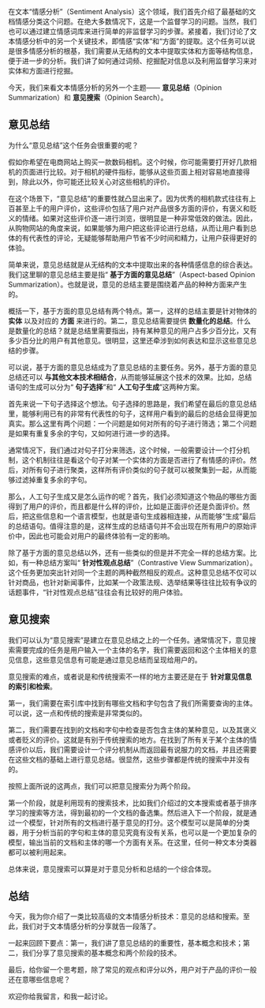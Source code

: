 在文本“情感分析”（Sentiment Analysis）这个领域，我们首先介绍了最基础的文档情感分类这个问题。在绝大多数情况下，这是一个监督学习的问题。当然，我们也可以通过建立情感词库来进行简单的非监督学习的步骤。紧接着，我们讨论了文本情感分析中的另一个关键技术，即情感“实体”和“方面”的提取。这个任务可以说是很多情感分析的根基，我们需要从无结构的文本中提取实体和方面等结构信息，便于进一步的分析。我们讲了如何通过词频、挖掘配对信息以及利用监督学习来对实体和方面进行挖掘。

今天，我们来看文本情感分析的另外一个主题—— **意见总结**（Opinion Summarization）和 **意见搜索**（Opinion Search）。

## 意见总结

为什么“意见总结”这个任务会很重要的呢？

假如你希望在电商网站上购买一款数码相机。这个时候，你可能需要打开好几款相机的页面进行比较。对于相机的硬件指标，能够从这些页面上相对容易地直接得到，除此以外，你可能还比较关心对这些相机的评价。

在这个场景下，“意见总结”的重要性就凸显出来了。因为优秀的相机款式往往有上百甚至上千的用户评价，这些评价包括了用户对产品很多方面的评价，有褒义和贬义的情绪。如果对这些评价逐一进行浏览，很明显是一种非常低效的做法。因此，从购物网站的角度来说，如果能够为用户把这些评论进行总结，从而让用户看到总体的有代表性的评论，无疑能够帮助用户节省不少时间和精力，让用户获得更好的体验。

简单来说，意见总结就是从无结构的文本中提取出来的各种情感信息的综合表达。我们这里聊的意见总结主要是指“ **基于方面的意见总结**”（Aspect-based Opinion Summarization）。也就是说，意见的总结主要是围绕着产品的种种方面来产生的。

概括一下，基于方面的意见总结有两个特点。第一，这样的总结主要是针对物体的 **实体** 以及对应的 **方面** 来进行的。第二，意见总结需要提供 **数量化的总结**。什么是数量化的总结？就是总结里需要指出，持有某种意见的用户占多少百分比，又有多少百分比的用户有其他意见。很明显，这里还牵涉到如何表达和显示这些意见总结的步骤。

可以说，基于方面的意见总结成为了意见总结的主要任务。另外，基于方面的意见总结还可以 **与其他文本技术相结合**，从而能够延展这个技术的效果。比如，总结语句的生成可以分为“ **句子选择**”和“ **人工句子生成**”这两种方案。

首先来说一下句子选择这个想法。句子选择的思路是，我们希望在最后的意见总结里，能够利用已有的非常有代表性的句子，这样用户看到的最后的总结会显得更加真实。那么这里有两个问题：一个问题是如何对所有的句子进行筛选；第二个问题是如果有重复多余的字句，又如何进行进一步的选择。

通常情况下，我们通过对句子打分来筛选，这个时候，一般需要设计一个打分机制，这个机制往往是看这个句子对某一个实体的方面是否进行了有情感的评价。然后，对所有句子进行聚类，这样所有评价类似的句子就可以被聚集到一起，从而能够过滤掉重复多余的字句。

那么，人工句子生成又是怎么运作的呢？首先，我们必须知道这个物品的哪些方面得到了用户的评价，而且都是什么样的评价，比如是正面评价还是负面评价。然后，把这些信息和一个语言模型，也就是语句生成器相连接，从而能够“生成”最后的总结语句。值得注意的是，这样生成的总结语句并不会出现在所有用户的原始评价中，因此也可能会对用户的最终体验有一定的影响。

除了基于方面的意见总结以外，还有一些类似的但是并不完全一样的总结方案。比如，有一种总结方案叫“ **针对性观点总结**”（Contrastive View Summarization）。这个任务更加突出针对同一个主题的两种截然相反的观点。这种意见总结不仅可以针对商品，也针对新闻事件，比如某一个政策法规、选举结果等往往比较有争议的话题事件，“针对性观点总结”往往会有比较好的用户体验。

## 意见搜索

我们可以认为“意见搜索”是建立在意见总结之上的一个任务。通常情况下，意见搜索需要完成的任务是用户输入一个主体的名字，我们需要返回和这个主体相关的意见信息，这些意见信息有可能是通过意见总结而呈现给用户的。

意见搜索的难点，或者说是和传统搜索不一样的地方主要还是在于 **针对意见信息的索引和检索**。

第一，我们需要在索引库中找到有哪些文档和字句包含了我们所需要查询的主体。可以说，这一点和传统的搜索是非常类似的。

第二，我们需要在找到的文档和字句中检查是否包含主体的某种意见，以及其褒义或者贬义的评价。这就是有别于传统搜索的地方。在找到了所有关于某个主体的情感评价以后，我们需要设计一个评分机制从而返回最有说服力的文档，并且还需要在这些文档的基础上进行意见总结。很显然，这些步骤都是传统的搜索中并没有的。

按照上面所说的这两点，我们可以把意见搜索分为两个阶段。

第一个阶段，就是利用现有的搜索技术，比如我们介绍过的文本搜索或者基于排序学习的搜索等方法，得到最初的一个文档的备选集。然后进入下一个阶段，就是通过一个模型，针对所有的文档进行基于意见的打分。这个模型可以是简单的分类器，用于分析当前的字句和主体的意见究竟有没有关系，也可以是一个更加复杂的模型，输出当前的文档和主体的哪一个方面有关系。在这里，任何一种文本分类器都可以被利用起来。

总体来说，意见搜索可以算是对于意见分析和总结的一个综合体现。

## 总结

今天，我为你介绍了一类比较高级的文本情感分析技术：意见的总结和搜索。至此，我们对于文本情感分析的分享就告一段落了。

一起来回顾下要点：第一，我们讲了意见总结的的重要性，基本概念和技术；第二，我们分享了意见搜索的基本概念和两个阶段的技术。

最后，给你留一个思考题，除了常见的观点和评分以外，用户对于产品的评价一般还在意哪些信息呢？

欢迎你给我留言，和我一起讨论。